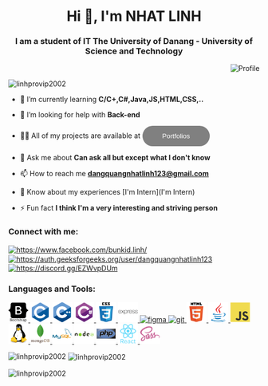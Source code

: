 <h1 align="center">Hi 👋, I'm NHAT LINH</h1>
<h3 align="center">I am a student of IT The University of Danang - University of Science and Technology</h3>



<p align="right"><img src="https://i.imgur.com/v9SUnZh.webp" alt="Profile"></p>
<p align="left"> <img
    src="https://komarev.com/ghpvc/?username=linhprovip2002&label=Profile%20views&color=0e75b6&style=flat"
    alt="linhprovip2002" /> </p>

- 🌱 I’m currently learning **C/C+,C#,Java,JS,HTML,CSS,..**

- 🤝 I’m looking for help with **Back-end**

- 👨‍💻 All of my projects are available at <a style="text-decoration: none;"
  href="https://linhprovip2002.github.io/CV-template/index1.html"><button class="btn"
    style="text-align: center;color: #fff;background-color: gray;padding: .8rem 2.5rem;border: none;border-radius: 100px;cursor: pointer;transition: var(--smooth);">Portfolios</button></a>

- 💬 Ask me about **Can ask all but except what I don't know**

- 📫 How to reach me **dangquangnhatlinh123@gmail.com**

- 📄 Know about my experiences [I'm Intern](I'm Intern)

- ⚡ Fun fact **I think I'm a very interesting and striving person**

<h3 align="left">Connect with me:</h3>
<p align="left">
  <a href="https://fb.com/https://www.facebook.com/bunkid.linh/" target="blank"><img align="center"
      src="https://raw.githubusercontent.com/rahuldkjain/github-profile-readme-generator/master/src/images/icons/Social/facebook.svg"
      alt="https://www.facebook.com/bunkid.linh/" height="30" width="40" /></a>
  <a href="https://auth.geeksforgeeks.org/user/https://auth.geeksforgeeks.org/user/dangquangnhatlinh123"
    target="blank"><img align="center"
      src="https://raw.githubusercontent.com/rahuldkjain/github-profile-readme-generator/master/src/images/icons/Social/geeks-for-geeks.svg"
      alt="https://auth.geeksforgeeks.org/user/dangquangnhatlinh123" height="30" width="40" /></a>
  <a href="https://discord.gg/https://discord.gg/EZWvpDUm" target="blank"><img align="center"
      src="https://raw.githubusercontent.com/rahuldkjain/github-profile-readme-generator/master/src/images/icons/Social/discord.svg"
      alt="https://discord.gg/EZWvpDUm" height="30" width="40" /></a>
</p>

<h3 align="left">Languages and Tools:</h3>
<p align="left"> <a href="https://getbootstrap.com" target="_blank" rel="noreferrer"> <img
      src="https://raw.githubusercontent.com/devicons/devicon/master/icons/bootstrap/bootstrap-plain-wordmark.svg"
      alt="bootstrap" width="40" height="40" /> </a> <a href="https://www.cprogramming.com/" target="_blank"
    rel="noreferrer"> <img src="https://raw.githubusercontent.com/devicons/devicon/master/icons/c/c-original.svg"
      alt="c" width="40" height="40" /> </a> <a href="https://www.w3schools.com/cpp/" target="_blank" rel="noreferrer">
    <img src="https://raw.githubusercontent.com/devicons/devicon/master/icons/cplusplus/cplusplus-original.svg"
      alt="cplusplus" width="40" height="40" /> </a> <a href="https://www.w3schools.com/cs/" target="_blank"
    rel="noreferrer"> <img
      src="https://raw.githubusercontent.com/devicons/devicon/master/icons/csharp/csharp-original.svg" alt="csharp"
      width="40" height="40" /> </a> <a href="https://www.w3schools.com/css/" target="_blank" rel="noreferrer"> <img
      src="https://raw.githubusercontent.com/devicons/devicon/master/icons/css3/css3-original-wordmark.svg" alt="css3"
      width="40" height="40" /> </a> <a href="https://expressjs.com" target="_blank" rel="noreferrer"> <img
      src="https://raw.githubusercontent.com/devicons/devicon/master/icons/express/express-original-wordmark.svg"
      alt="express" width="40" height="40" /> </a> <a href="https://www.figma.com/" target="_blank" rel="noreferrer">
    <img src="https://www.vectorlogo.zone/logos/figma/figma-icon.svg" alt="figma" width="40" height="40" /> </a> <a
    href="https://git-scm.com/" target="_blank" rel="noreferrer"> <img
      src="https://www.vectorlogo.zone/logos/git-scm/git-scm-icon.svg" alt="git" width="40" height="40" /> </a> <a
    href="https://www.w3.org/html/" target="_blank" rel="noreferrer"> <img
      src="https://raw.githubusercontent.com/devicons/devicon/master/icons/html5/html5-original-wordmark.svg"
      alt="html5" width="40" height="40" /> </a> <a href="https://www.java.com" target="_blank" rel="noreferrer"> <img
      src="https://raw.githubusercontent.com/devicons/devicon/master/icons/java/java-original.svg" alt="java" width="40"
      height="40" /> </a> <a href="https://developer.mozilla.org/en-US/docs/Web/JavaScript" target="_blank"
    rel="noreferrer"> <img
      src="https://raw.githubusercontent.com/devicons/devicon/master/icons/javascript/javascript-original.svg"
      alt="javascript" width="40" height="40" /> </a> <a href="https://www.linux.org/" target="_blank" rel="noreferrer">
    <img src="https://raw.githubusercontent.com/devicons/devicon/master/icons/linux/linux-original.svg" alt="linux"
      width="40" height="40" /> </a> <a href="https://www.mongodb.com/" target="_blank" rel="noreferrer"> <img
      src="https://raw.githubusercontent.com/devicons/devicon/master/icons/mongodb/mongodb-original-wordmark.svg"
      alt="mongodb" width="40" height="40" /> </a> <a href="https://www.mysql.com/" target="_blank" rel="noreferrer">
    <img src="https://raw.githubusercontent.com/devicons/devicon/master/icons/mysql/mysql-original-wordmark.svg"
      alt="mysql" width="40" height="40" /> </a> <a href="https://nodejs.org" target="_blank" rel="noreferrer"> <img
      src="https://raw.githubusercontent.com/devicons/devicon/master/icons/nodejs/nodejs-original-wordmark.svg"
      alt="nodejs" width="40" height="40" /> </a> <a href="https://www.php.net" target="_blank" rel="noreferrer"> <img
      src="https://raw.githubusercontent.com/devicons/devicon/master/icons/php/php-original.svg" alt="php" width="40"
      height="40" /> </a> <a href="https://reactjs.org/" target="_blank" rel="noreferrer"> <img
      src="https://raw.githubusercontent.com/devicons/devicon/master/icons/react/react-original-wordmark.svg"
      alt="react" width="40" height="40" /> </a> <a href="https://sass-lang.com" target="_blank" rel="noreferrer"> <img
      src="https://raw.githubusercontent.com/devicons/devicon/master/icons/sass/sass-original.svg" alt="sass" width="40"
      height="40" /> </a> </p>

<p><img align="left" src="https://github-readme-stats.vercel.app/api/top-langs?username=linhprovip2002&show_icons=true&locale=en&layout=compact"
    alt="linhprovip2002" /></p>

<p>&nbsp;<img align="center" src="https://github-readme-stats.vercel.app/api?username=linhprovip2002&show_icons=true&locale=en"
    alt="linhprovip2002" /></p>

<p><img align="center" src="https://github-readme-streak-stats.herokuapp.com/?user=linhprovip2002&"
    alt="linhprovip2002" /></p>
